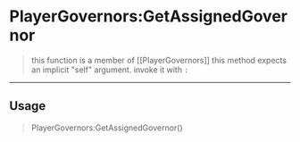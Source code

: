 # PlayerGovernors:GetAssignedGovernor
> this function is a member of [[PlayerGovernors]]
> this method expects an implicit "self" argument. invoke it with `:`
-----
## Usage
> PlayerGovernors:GetAssignedGovernor()
